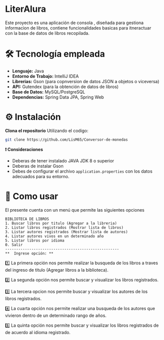 # LiterAlura

Este proyecto es una aplicación de consola , diseñada para gestiona informacion de libros, contiene funcionalidades basicas para itneractuar con la base de datos de libros recopilada.

#  :hammer_and_wrench: Tecnología empleada
- **Lenguaje:** Java
- **Entorno de Trabajo:** IntelliJ IDEA
- **Librerias:** Gson (para copnversion de datos JSON a objetos o viceversa)
- **API:** Gutendex (para la obtención de datos de libros)
- **Base de Datos:** MySQL/PostgreSQL
- **Dependencias:** Spring Data JPA, Spring Web

# :gear: Instalación
**Clona el repositorio** 
Utilizando el codigo:
```bash
git clone https://github.com/LisM65/Conversor-de-monedas
```

**:exclamation: Consideraciones**
- Deberas de tener instalado JAVA JDK 8 o superior
- Deberas de instalar Gson
- Debes de configurar el archivo `application.properties` con los datos adecuados para su entorno.

# :rocket: Como usar
El presente cuenta con un menú que permite las siguientes opciones 

```
BIBLIOTECA DE LIBROS
1. Buscar libros por titulo (Agregar a la libreria)
2. Listar libros registrados (Mostrar lista de libros)
3. Listar autores registrados (Mostrar lista de autores)
4. Listar autores vivos en un determinado año
5. Listar libros por idioma
0. Salir
----------------------------------------------------
**  Ingrese opción: **
```
:one: La primera opción nos permite realizar la busqueda de los libros a traves del ingreso de titulo (Agregar libros a la biblioteca).

:two: La segunda opción nos permite buscar y visualizar los libros registrados.

:three: La tercera opcion nos permite buscar y visualizar los autores de los libros registrados.

:four: La cuarta opción nos permite realizar una busqueda de los autores que vivieron dentro de un determinado rango de años.

:five: La quinta opción nos permite buscar y visualizar los libros registrados de de acuerdo al idioma registrado.







